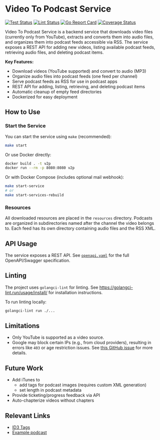 # Video To Podcast Service

[![Test Status](https://github.com/jo-hoe/video-to-podcast-service/workflows/test/badge.svg)](https://github.com/jo-hoe/video-to-podcast-service/actions?workflow=test)
[![Lint Status](https://github.com/jo-hoe/video-to-podcast-service/workflows/lint/badge.svg)](https://github.com/jo-hoe/video-to-podcast-service/actions?workflow=lint)
[![Go Report Card](https://goreportcard.com/badge/github.com/jo-hoe/video-to-podcast-service)](https://goreportcard.com/report/github.com/jo-hoe/video-to-podcast-service)
[![Coverage Status](https://coveralls.io/repos/github/jo-hoe/video-to-podcast-service/badge.svg?branch=main)](https://coveralls.io/github/jo-hoe/video-to-podcast-service?branch=main)

Video To Podcast Service is a backend service that downloads video files (currently only from YouTube), extracts and converts them into audio files, and organizes them into podcast feeds accessible via RSS. The service exposes a REST API for adding new videos, listing available podcast feeds, retrieving audio files, and deleting podcast items.

**Key Features:**

- Download videos (YouTube supported) and convert to audio (MP3)
- Organize audio files into podcast feeds (one feed per channel)
- Serve podcast feeds as RSS for use in podcast apps
- REST API for adding, listing, retrieving, and deleting podcast items
- Automatic cleanup of empty feed directories
- Dockerized for easy deployment

## How to Use

### Start the Service

You can start the service using `make` (recommended):

```bash
make start
```

Or use Docker directly:

```bash
docker build . -t v2p
docker run --rm -p 8080:8080 v2p
```

Or with Docker Compose (includes optional mail webhook):

```bash
make start-service
# or
make start-services-rebuild
```

### Resources

All downloaded resources are placed in the `resources` directory. Podcasts are organized in subdirectories named after the channel the video belongs to. Each feed has its own directory containing audio files and the RSS XML.

## API Usage

The service exposes a REST API. See [`openapi.yaml`](./openapi.yaml) for the full OpenAPI/Swagger specification.

## Linting

The project uses `golangci-lint` for linting. See <https://golangci-lint.run/usage/install/> for installation instructions.

To run linting locally:

```bash
golangci-lint run ./...
```

## Limitations

- Only YouTube is supported as a video source.
- Google may block certain IPs (e.g., from cloud providers), resulting in errors like `403` or age restriction issues. See [this GitHub issue](https://github.com/kkdai/youtube/issues/343#issuecomment-2347950479) for more details.

## Future Work

- Add iTunes to
  - add tags for podcast images (requires custom XML generation)
  - set length in podcast metadata
- Provide ticketing/progress feedback via API
- Auto-chapterize videos without chapters

## Relevant Links

- [ID3 Tags](https://www.exiftool.org/TagNames/ID3.html)
- [Example podcast](https://feeds.libsyn.com/230510/rss)
